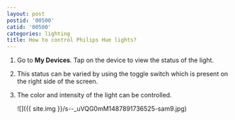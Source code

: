 ```yaml
---
layout: post
postid: '00500'
catid: '00500'
categories: lighting
title: How to control Philips Hue lights?
---
```


1. Go to **My Devices**. Tap on the device to view the status of the light.

2. This status can be varied by using the toggle switch which is present on the right side of the screen.

3. The color and intensity of the light can be controlled.

    ![]({{ site.img }}/s--_uVQG0mM1487891736525-sam9.jpg)